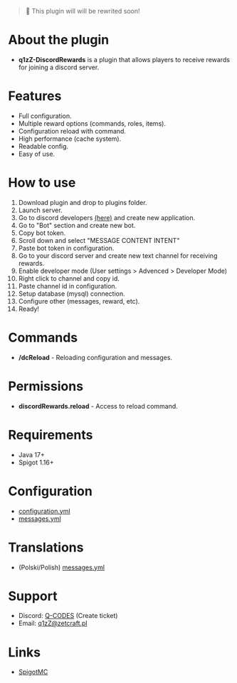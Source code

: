 > 📌 This plugin will will be rewrited soon!

# About the plugin
- **q1zZ-DiscordRewards** is a plugin that allows players to receive rewards for joining a discord server.
# Features
- Full configuration.
- Multiple reward options (commands, roles, items).
- Configuration reload with command.
- High performance (cache system).
- Readable config.
- Easy of use.
# How to use
1. Download plugin and drop to plugins folder.
2. Launch server.
3. Go to discord developers [(here)](https://discord.com/developers/applications) and create new application.
4. Go to "Bot" section and create new bot.
5. Copy bot token.
6. Scroll down and select "MESSAGE CONTENT INTENT"
7. Paste bot token in configuration.
8. Go to your discord server and create new text channel for receiving rewards.
9. Enable developer mode (User settings > Advenced > Developer Mode)
10. Right click to channel and copy id.
11. Paste channel id in configuration.
12. Setup database (mysql) connection.
13. Configure other (messages, reward, etc).
14. Ready!
# Commands
- **/dcReload** - Reloading configuration and messages.
# Permissions
- **discordRewards.reload** - Access to reload command.
# Requirements
- Java 17+
- Spigot 1.16+
# Configuration
- [configuration.yml](https://pastebin.com/uBBu06bS)
- [messages.yml](https://pastebin.com/PXMJhCY8)
# Translations
- (Polski/Polish) [messages.yml](https://github.com/q1zZu/q1zZ-DiscordRewards/blob/main/translations/PL-messages.yml)
# Support
- Discord: [Q-CODES](https://discord.gg/WzM9TU4YvH) (Create ticket)
- Email: [q1zZ@zetcraft.pl](mailto:q1zZ@zetcraft.pl)

# Links
- [SpigotMC](https://www.spigotmc.org/resources/q1zz-discordrewards.96024/) 
